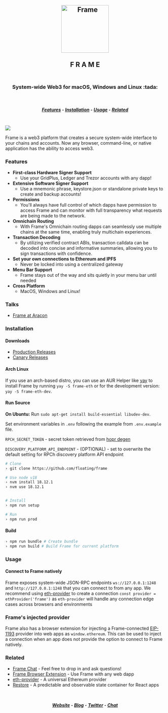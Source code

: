<h2 align="center">
  <br>
  <img src="/asset/png/FrameLogo512.png?raw=true" alt="Frame" width="150" />
  <br>
  <br>
  F R A M E
  <br>
  <br>
</h2>
<h3 align="center">System-wide Web3 for macOS, Windows and Linux :tada:</h3>
<br>
<h5 align="center">
  <a href="#features">Features</a> ⁃
  <a href="#installation">Installation</a> ⁃
  <a href="#usage">Usage</a> ⁃
  <a href="#related">Related</a>
</h5>
<br>

<img src="/asset/png/FrameExample0-6-3.png?raw=true" />

Frame is a web3 platform that creates a secure system-wide interface to your chains and accounts. Now any browser, command-line, or native application has the ability to access web3.

### Features

- **First-class Hardware Signer Support**
  - Use your GridPlus, Ledger and Trezor accounts with any dapp!
- **Extensive Software Signer Support**
  - Use a mnemonic phrase, keystore.json or standalone private keys to create and backup accounts!
- **Permissions**
  - You'll always have full control of which dapps have permission to access Frame and can monitor with full transparency what requests are being made to the network.
- **Omnichain Routing**
  - With Frame's Omnichain routing dapps can seamlessly use multiple chains at the same time, enabling truly multichain experiences.
- **Transaction Decoding**
  - By utilizing verified contract ABIs, transaction calldata can be decoded into concise and informative summaries, allowing you to sign transactions with confidence.
- **Set your own connections to Ethereum and IPFS**
  - Never be locked into using a centralized gateway
- **Menu Bar Support**
  - Frame stays out of the way and sits quietly in your menu bar until needed
- **Cross Platform**
  - MacOS, Windows and Linux!

### Talks

- [Frame at Aracon](https://www.youtube.com/watch?v=wlZWLiy2GD0)

### Installation

#### Downloads

- [Production Releases](https://github.com/floating/frame/releases)
- [Canary Releases](https://github.com/frame-labs/frame-canary/releases)

#### Arch Linux

If you use an arch-based distro, you can use an AUR Helper like [yay](https://github.com/Jguer/yay) to install Frame by running `yay -S frame-eth` or for the development version: `yay -S frame-eth-dev`.

#### Run Source

**On Ubuntu:** Run `sudo apt-get install build-essential libudev-dev`.

Set environment variables in `.env` following the example from `.env.example` file.

`RPCH_SECRET_TOKEN` - secret token retrieved from [hopr degen](https://degen.rpch.net/)

`DISCOVERY_PLATFORM_API_ENDPOINT` - (OPTIONAL) - set to overwrite the default setting for RPCh discovery platform API endpoint

```bash
# Clone
› git clone https://github.com/floating/frame

# Use node v18
› nvm install 18.12.1
› nvm use 18.12.1


# Install
› npm run setup

# Run
› npm run prod
```

#### Build

```bash
› npm run bundle # Create bundle
› npm run build # Build Frame for current platform
```

### Usage

#### Connect to Frame natively

Frame exposes system-wide JSON-RPC endpoints `ws://127.0.0.1:1248` and `http://127.0.0.1:1248` that you can connect to from any app. We recommend using [eth-provider](https://github.com/floating/eth-provider) to create a connection `const provider = ethProvider('frame')` as `eth-provider` will handle any connection edge cases across browsers and environments

### Frame's injected provider

Frame also has a browser extension for injecting a Frame-connected [EIP-1193](https://github.com/ethereum/EIPs/blob/master/EIPS/eip-1193.md) provider into web apps as `window.ethereum`. This can be used to inject a connection when an app does not provide the option to connect to Frame natively.

### Related

- [Frame Chat](https://discord.gg/UH7NGqY) - Feel free to drop in and ask questions!
- [Frame Browser Extension](https://github.com/frame-labs/frame-extension) - Use Frame with any web dapp
- [eth-provider](https://github.com/floating/eth-provider) - A universal Ethereum provider
- [Restore](https://github.com/floating/restore) - A predictable and observable state container for React apps

<h2>
  <h5 align="center">
    <br>
    <a href="https://frame.sh">Website</a> ⁃
    <a href="https://medium.com/@framehq">Blog</a> ⁃
    <a href="https://twitter.com/0xFrame">Twitter</a> ⁃
    <a href="https://discord.gg/UH7NGqY">Chat</a>
  </h5>
</h2>
